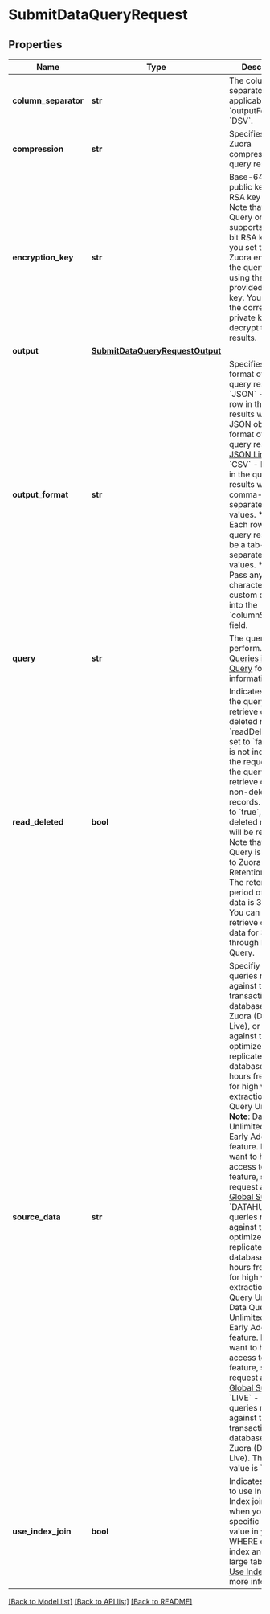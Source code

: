 # SubmitDataQueryRequest

## Properties
Name | Type | Description | Notes
------------ | ------------- | ------------- | -------------
**column_separator** | **str** | The column separator. Only applicable if the &#x60;outputFormat&#x60; is &#x60;DSV&#x60;.  | [optional] 
**compression** | **str** | Specifies whether Zuora compresses the query results.  | 
**encryption_key** | **str** | Base-64 encoded public key of an RSA key-pair.   Note that Data Query only supports 1024-bit RSA keys.  If you set this field, Zuora encrypts the query results using the provided public key. You must use the corresponding private key to decrypt the query results.  | [optional] 
**output** | [**SubmitDataQueryRequestOutput**](SubmitDataQueryRequestOutput.md) |  | 
**output_format** | **str** | Specifies the format of the query results.  * &#x60;JSON&#x60; - Each row in the query results will be a JSON object. The format of the query result file is [JSON Lines](http://jsonlines.org/). * &#x60;CSV&#x60; - Each row in the query results will be a comma-separated list of values. * &#x60;TSV&#x60; - Each row in the query results will be a tab-separated list of values. * &#x60;DSV&#x60; - Pass any character as your custom delimiter into the &#x60;columnSeparator&#x60; field.  | 
**query** | **str** | The query to perform. See [SQL Queries in Data Query](https://knowledgecenter.zuora.com/DC_Developers/BA_Data_Query/BA_SQL_Queries_in_Data_Query) for more information.  | 
**read_deleted** | **bool** | Indicates whether the query will retrieve only the deleted record. If &#x60;readDeleted&#x60; is set to &#x60;false&#x60; or it is not included in the request body, the query will retrieve only the non-deleted records. If it is set to &#x60;true&#x60;, only the deleted records will be retrieved.  Note that Data Query is subject to Zuora Data Retention Policy. The retention period of deleted data is 30 days. You can only retrieve deleted data for 30 days through Data Query.  | [optional] [default to False]
**source_data** | **str** | Specifiy that data queries run against the live transactional databases at Zuora (Data Query Live), or run against the optimized, replicated database at 12 hours freshness for high volume extraction (Data Query Unlimited).  **Note**: Data Query Unlimited is an Early Adopter feature.  If you want to have access to the feature, submit a request at [Zuora Global Support](http://support.zuora.com/).   * &#x60;DATAHUB&#x60; - Data queries run against the optimized, replicated database at 12 hours freshness for high volume extraction (Data Query Unlimited). Data Query Unlimited is an Early Adopter feature.  If you want to have access to the feature, submit a request at [Zuora Global Support](http://support.zuora.com/).  * &#x60;LIVE&#x60; - Data queries run against the live transactional databases at Zuora (Data Query Live).  The default value is &#x60;LIVE&#x60;.  | [optional] 
**use_index_join** | **bool** | Indicates whether to use Index Join. Index join is useful when you have a specific reference value in your WHERE clause to index another large table by. See [Use Index Join](https://knowledgecenter.zuora.com/DC_Developers/BA_Data_Query/Best_practices_of_Data_Query#Use_Index_Join) for more information. | [optional] 

[[Back to Model list]](../README.md#documentation-for-models) [[Back to API list]](../README.md#documentation-for-api-endpoints) [[Back to README]](../README.md)


